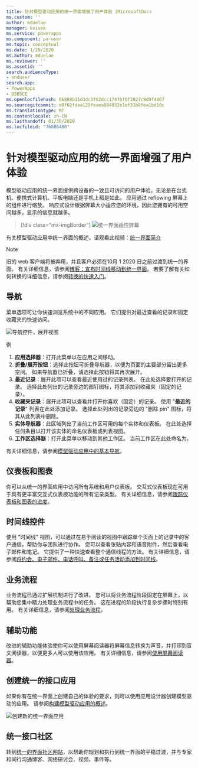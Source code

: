 ```yaml
---
title: 针对模型驱动应用的统一界面增强了用户体验 |MicrosoftDocs
ms.custom: ''
author: mduelae
manager: kvivek
ms.service: powerapps
ms.component: pa-user
ms.topic: conceptual
ms.date: 1/29/2020
ms.author: mduelae
ms.reviewer: ''
ms.assetid: ''
search.audienceType:
- enduser
search.app:
- PowerApps
- D365CE
ms.openlocfilehash: 66888b11d3dc3f62dcc174fbf0f2827c9d9f4867
ms.sourcegitcommit: d0f02fdaa125feaea884932e1ef31b8fea1bd10c
ms.translationtype: MT
ms.contentlocale: zh-CN
ms.lasthandoff: 01/30/2020
ms.locfileid: "76886480"
---
```

# <a name="enhanced-user-experience-with-the-unified-interface-for-model-driven-apps"></a>针对模型驱动应用的统一界面增强了用户体验 

模型驱动应用的统一界面提供跨设备的一致且可访问的用户体验，无论是在台式机、便携式计算机、平板电脑还是手机上都是如此。 应用通过 reflowing 屏幕上的组件进行缩放。 响应式设计根据屏幕大小适应您的环境，因此您拥有的可用空间越多，显示的信息就越多。

> [!div class="mx-imgBorder"]
> ![统一界面适应屏幕](media/Reflow.png "统一界面适应屏幕")

有关模型驱动应用中统一界面的概述，请观看此视频：[统一界面简介](https://www.youtube.com/watch?v=_VPOi_Iq6ko)

> [!NOTE]
> 旧的 web 客户端将被弃用，并且客户必须在10月 1 2020 日之前过渡到统一的界面。 有关详细信息，请参阅[博客：宣布时间线移动到统一界面](https://cloudblogs.microsoft.com/dynamics365/it/2019/09/10/announcing-the-timeline-to-move-to-unified-interface/)。 若要了解有关如何转换的详细信息，请参阅[转换的快速入门](https://docs.microsoft.com/powerapps/maker/model-driven-apps/transition-web-app)。

## <a name="navigation"></a>导航

菜单选项可让你快速浏览系统中的不同应用。 它们提供对最近查看的记录和固定收藏夹的快速访问。

![导航控件，展开视图](media/nav-expanded.png "导航控件，展开视图")

例

1. **应用选择器**：打开此菜单以在应用之间移动。
1. **折叠/展开按钮**：选择此按钮可折叠导航器，以便为页面的主要部分留出更多空间。 如果导航器已折叠，请选择此按钮将其再次展开。
1. **最近记录**：展开此项可以查看最近使用过的记录列表。 在此处选择要打开的记录。 选择此处列出的记录旁边的图钉图标，将其添加到收藏夹（固定的记录）。
1. **收藏夹记录**：展开此项可以查看并打开你喜欢（固定）的记录。 使用 "**最近的记录**" 列表在此处添加记录。 选择此处列出的记录旁边的 "删除 pin" 图标，将其从此列表中删除。
1. **实体导航器**：此区域列出了当前工作区可用的每个实体和仪表板。 在此处选择任何条目以打开该实体的命名仪表板或列表视图。
1. **工作区选择器**：打开此菜单以移动到其他工作区。 当前工作区在此处命名为。

有关详细信息，请参阅[模型驱动应用中的基本导航](navigation.md)。

## <a name="dashboards-and-charts"></a>仪表板和图表
你可以从统一的界面应用中访问所有系统和用户仪表板。 交互式仪表板现在可用于具有更丰富交互式仪表板功能的所有记录类型。 有关详细信息，请参阅[跟踪仪表板和图表的进度](track-your-progress-with-dashboard-and-charts.md)。

## <a name="timeline-control"></a>时间线控件 
使用 "时间线" 视图，可以通过在易于阅读的视图中跟踪单个页面上的记录中的客户通信，帮助你与团队进行协作。 您可以查看张贴内容和语音附件，然后查看电子邮件和笔记。 它提供了一种快速查看整个通信线程的方法。 有关详细信息，请参阅[将约会、电子邮件、电话呼叫、备注或任务活动添加到时间线](add-activities.md)。

## <a name="business-process"></a>业务流程 
业务流程已通过扩展机制进行了改进。 您可以将业务流程阶段固定在屏幕上，以帮助您集中精力处理业务流程中的任务。 这在进程的阶段执行复杂步骤时特别有用。 有关详细信息，请参阅[处理业务流程](work-with-business-processes.md)。

## <a name="accessibility"></a>辅助功能
改进的辅助功能体验使你可以使用屏幕阅读器将屏幕信息转换为声音，并打印到盲文阅读器，以便更多人可以使用该应用。 有关详细信息，请参阅[使用屏幕阅读器](screen-reader.md)。

## <a name="create-a-unified-interface-app"></a>创建统一的接口应用
如果你有在统一界面上创建自己的体验的要求，则可以使用应用设计器创建模型驱动的应用。 请参阅[构建模型驱动应用的概述](https://docs.microsoft.com/powerapps/maker/model-driven-apps/model-driven-app-overview)。

![创建新的统一界面应用](media/uci-model-driven-app.png "创建新的统一界面应用")

## <a name="unified-interface-community"></a>统一接口社区

转到[统一的界面社区网站](https://community.dynamics.com/365/unified-interface/)，以帮助你规划和执行到统一界面的平稳过渡，并与专家和同行沟通博客、网络研讨会、视频、事件等。

